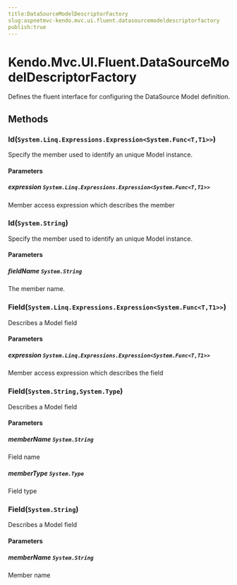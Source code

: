 ```yaml
---
title:DataSourceModelDescriptorFactory
slug:aspnetmvc-kendo.mvc.ui.fluent.datasourcemodeldescriptorfactory
publish:true
---
```


# Kendo.Mvc.UI.Fluent.DataSourceModelDescriptorFactory
Defines the fluent interface for configuring the DataSource Model definition.



## Methods

### Id(`System.Linq.Expressions.Expression<System.Func<T,T1>>`)
Specify the member used to identify an unique Model instance.


#### Parameters

##### expression `System.Linq.Expressions.Expression<System.Func<T,T1>>`
Member access expression which describes the member





### Id(`System.String`)
Specify the member used to identify an unique Model instance.


#### Parameters

##### fieldName `System.String`
The member name.





### Field(`System.Linq.Expressions.Expression<System.Func<T,T1>>`)
Describes a Model field


#### Parameters

##### expression `System.Linq.Expressions.Expression<System.Func<T,T1>>`
Member access expression which describes the field





### Field(`System.String,System.Type`)
Describes a Model field


#### Parameters

##### memberName `System.String`
Field name

##### memberType `System.Type`
Field type





### Field(`System.String`)
Describes a Model field


#### Parameters

##### memberName `System.String`
Member name






 
